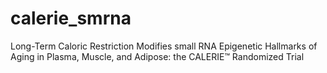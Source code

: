 # calerie_smrna
Long-Term Caloric Restriction Modifies small RNA Epigenetic Hallmarks of Aging in Plasma, Muscle, and Adipose: the CALERIE™ Randomized Trial
